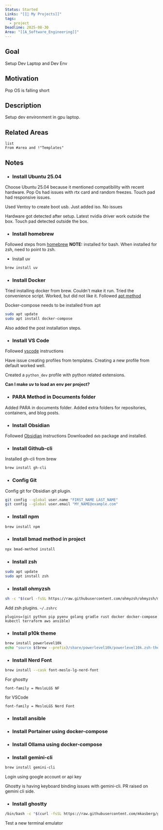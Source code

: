 ```yaml
---
Status: Started
Links: "[[🚧 My Projects]]"
tags:
  - project
Deadline: 2025-08-30
Area: "[[A_Software_Engineering]]"
---
```

## Goal

Setup Dev Laptop and Dev Env

## Motivation

Pop OS is falling short

## Description

Setup dev environment in gpu laptop.

## Related Areas

```dataview
list
From #area and !"Templates"
```

## Notes

- ### Install Ubuntu 25.04

Choose Ubuntu 25.04 because it mentioned compatibility with recent hardware.
Pop Os had issues with rtx card and random freezes.
Touch pad had responsive issues.

Used Ventoy to create boot usb. Just added iso. No issues

Hardware got detected after setup.
Latest nvidia driver work outside the box.
Touch pad detected outside the box.

- ### Install homebrew

Followed steps from [homebrew](https://brew.sh/)
**NOTE:** installed for bash. When installed for zsh, need to point to zsh.

- Install uv

```bash
brew install uv
```


- ### Install Docker

Tried installing docker from brew. Couldn't make it run.
Tried the convenience script. Worked, but did not like it.
Followed [apt method](https://docs.docker.com/engine/install/ubuntu/#install-using-the-repository)

Docker-compose needs to be installed from apt

```bash
sudo apt update
sudo apt install docker-compose
```

Also added the post installation steps.

- ### Install VS Code

Followed [vscode](https://code.visualstudio.com/docs/setup/linux#_install-vs-code-on-linux) instructions

Have issue creating profiles from templates.
Creating a new profile from default worked well.

Created a `python_dev` profile with python related extensions.

**Can I make uv to load an env per project?**

- ### PARA Method in Documents folder

Added PARA in documents folder. Added extra folders for repositories, containers, and blog posts.

- ### Install Obsidian

Followed [Obsidian](https://obsidian.md/download) instructions
Downloaded `deb` package and installed.

- ### Install Github-cli

Installed gh-cli from brew

```bash
brew install gh-cli
```

- ### Config Git

Config git for Obsidian git plugin. 

```bash
git config --global user.name "FIRST_NAME LAST_NAME"
git config --global user.email "MY_NAME@example.com"
```

- ### Install npm

```bash
brew install npm
```

- ### Install bmad method in project

```bash
npx bmad-method install
```

- ### Install zsh

```bash
sudo apt update
sudo apt install zsh
```

- ### Install ohmyzsh

```bash
sh -c "$(curl -fsSL https://raw.githubusercontent.com/ohmyzsh/ohmyzsh/master/tools/install.sh)"
```

Add zsh plugins. `~/.zshrc`

```
plugins=(git python pip pyenv golang gradle rust docker docker-compose kubectl terraform aws ansible)
```


- ### Install p10k theme

```zsh
brew install powerlevel10k
echo "source $(brew --prefix)/share/powerlevel10k/powerlevel10k.zsh-theme" >>~/.zshrc
```

- ### Install Nerd Font

```zsh
brew install --cask font-meslo-lg-nerd-font
```

For ghostty 

```
font-family = MesloLGS NF
```

for VSCode

```
font-family = MesloLGS Nerd Font
```


- ### Install ansible
- ### Install Portainer using docker-compose
- ### Install Ollama using docker-compose
- ### Install gemini-cli

```zsh
brew install gemini-cli
```
Login using google account or api key

Ghostty is having keyboard binding issues with gemini-cli. PR raised on gemini cli side.


- ### Install ghostty

```bash
/bin/bash -c "$(curl -fsSL https://raw.githubusercontent.com/mkasberg/ghostty-ubuntu/HEAD/install.sh)"
```

Test a new terminal emulator